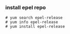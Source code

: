 ### install epel repo

```shell
# yum search epel-release
# yum info epel-release
# yum install epel-release
```
